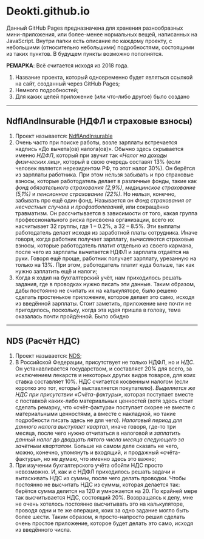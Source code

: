 # Deokti.github.io

Данный GitHub Pages предназначена для хранения разнообразных мини-приложения, или более-менее нормальных вещей, написанных на JavaScript. Внутри папки есть описание по каждому проекту, с небольшими (относительно небольшими) подробностями, состоящими из таких пунктов. В будущем пункты возможно пополнятся. 

<strong>РЕМАРКА</strong>: Всё считается исходя из 2018 года. 

<ol>
  <li>Название проекта, который одновременно будет являться ссылкой на сайт, созданный через GitHub Pages; </li>
  <li>Немного подробностей;</li>
  <li>Для каких целей приложение (или что-либо другое) было создано</li>
</ol>  

<hr>

<h2>NdflAndInsurable (НДФЛ и страховые взносы)</h2>
<ol>
    <li>Проект называется: <a href="https://deokti.github.io/JavaScript/NdflAndInsurable/" target="_blank">NdflAndInsurable</a></li>
    <li>Очень часто при поиске работы, возле зарплаты встречается надпись «До вычета(ов) налога(ов)». Обычно здесь скрывается именно <i>НДФЛ</i>, который при звучит так <i>«Налог на доходы физических лиц»</i>, который в свою очередь составят 13% (если человек является нерезидентом РФ, то этот налог 30%). Он берётся из зарплаты работника. При этом нельзя забывать и про страховые взносы, которые работодатель делает в различные фонды, такие как <i>фонд обязательного страхования (2,9%)</i>, <i>медицинское страхование (5,1%)</i> и <i>пенсионное страхование (22%)</i>. Но нельзя, конечно, забывать про ещё один фонд. Называется он <i>Фонд страхования от несчастных случаев и профзаболеваний</i>, или сокращённо травматизм. Он рассчитывается в зависимости от того, какая группа профессионального риска присвоена организации, всего их насчитывает 32 группы, где 1 – 0.2%, а 32 – 8.5%. Эти выплаты работодатель делает исходя из заработной платы сотрудника. Иначе говоря, когда работник получает зарплату, вычисляются страховые взносы, которые работодатель платит отдельно из своего кармана, после чего из зарплаты вычитается НДФЛ и зарплата отдаётся на руки. Говоря ещё проще, работник получает зарплату, урезанную на только на 13%. При этом, работодатель платит куда больше, так как нужно заплатить ещё и налоги;</li>
    <li>Когда я ходил на бухгалтерский учёт, нам приходилось решать задания, где в проводках нужно писать эти данные. Таким образом, дабы постоянно не считать их на калькуляторе, было решено сделать простенькое приложение, которое делает это само, исходя из введённой зарплаты. Стоит заметить, приложение мне почти не пригодилось, поскольку, когда эта идея пришла в голову, тема оказалась почти  пройдённой. Было обидно</li>
</ol>

<hr>

<h2>NDS (Расчёт НДС)</h2>

<ol>
  <li>Проект называется: <a href="https://deokti.github.io/JavaScript/NDS/" target="_blank">NDS</a>;</li>
  <li>В Российской Федерации, присутствует не только НДФЛ, но и <i>НДС</i>. Он устанавливается государством, и составляет 20% для всего, за исключением лекарств и некоторых других видов товаров, для коих ставка составляет 10%. НДС считается косвенным налогом (если коротко это тот, который выставляется покупателю). <i>Выделяется же НДС при присутствии «Счёта-фактуры»</i>, которая поступает вместе с поставкой каких-либо материальных ценностей (хотя здесь стоит сделать ремарку, что «счёт-фактура» поступает скорее не вместе с материальными ценностями, а вместе с накладной, но такие подробности писать здесь не для чего). <i>Налоговый период для данного налога выступает квартал</i>, иначе говоря, где-то три месяца, после чего нужно отчитаться в налоговой и <i>заплатить данный налог до двадцать пятого числа месяца следующего за зачётным кварталом</i>. Больше на самом деле сказать не чего, можно, конечно, упомянуть и входящий, и продажный «счёта-фактуры», но не думаю, что именно здесь это важно;</li>
  <li>При изучении бухгалтерского учёта обойти НДС просто невозможно. И, как и с НДФЛ приходилось решать задачи и вытаскивать НДС из суммы, после чего делать проводки. Чтобы постоянно не высчитать НДС из суммы, которая делается так: берётся сумма делится на 120 и умножается на 20. По крайней мере так высчитывается НДС, состоящий 20%. Возвращаясь к делу, мне не очень хотелось постоянно высчитывать это на калькуляторе, проводя одни и те же операция, коих за одно задание могло быть более шести. Таким образом, я просто-напросто решил сделать очень простое приложение, которое будет делать это само, исходя из введённого числа.</li>
</ol>  




